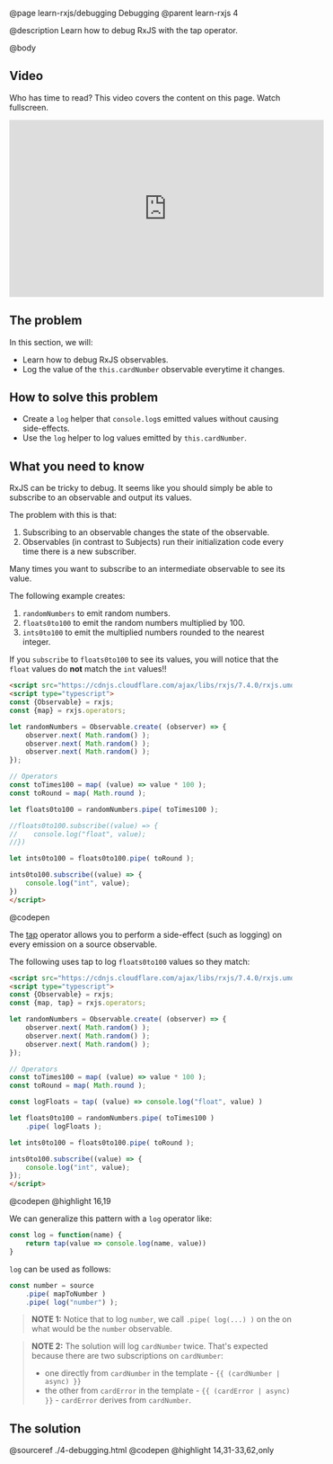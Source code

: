 @page learn-rxjs/debugging Debugging
@parent learn-rxjs 4

@description Learn how to debug RxJS with the tap operator.

@body

## Video

Who has time to read? This video covers the content on this page. Watch fullscreen.

<iframe width="560" height="315" src="https://www.youtube.com/embed/kPKZ3ipcIIk" frameborder="0" allow="accelerometer; autoplay; encrypted-media; gyroscope; picture-in-picture" allowfullscreen></iframe>

## The problem

In this section, we will:

- Learn how to debug RxJS observables.
- Log the value of the `this.cardNumber` observable everytime it changes.


## How to solve this problem

- Create a `log` helper that `console.log`s emitted values without causing side-effects.
- Use the `log` helper to log values emitted by `this.cardNumber`.



## What you need to know

RxJS can be tricky to debug. It seems like you should simply be able to
subscribe to an observable and output its values.

The problem with this is that:

1. Subscribing to an observable changes the state of the observable.
2. Observables (in contrast to Subjects) run their initialization code every time
   there is a new subscriber.

Many times you want to subscribe to an intermediate observable to see its
value.

The following example creates:

1. `randomNumbers` to emit random numbers.
2. `floats0to100` to emit the random numbers multiplied by 100.
3. `ints0to100` to emit the multiplied numbers rounded to the nearest integer.

If you `subscribe` to `floats0to100` to see its values, you will notice
that the `float` values do __not__ match the `int` values!!


```html
<script src="https://cdnjs.cloudflare.com/ajax/libs/rxjs/7.4.0/rxjs.umd.min.js"></script>
<script type="typescript">
const {Observable} = rxjs;
const {map} = rxjs.operators;

let randomNumbers = Observable.create( (observer) => {
    observer.next( Math.random() );
    observer.next( Math.random() );
    observer.next( Math.random() );
});

// Operators
const toTimes100 = map( (value) => value * 100 );
const toRound = map( Math.round );

let floats0to100 = randomNumbers.pipe( toTimes100 );

//floats0to100.subscribe((value) => {
//    console.log("float", value);
//})

let ints0to100 = floats0to100.pipe( toRound );

ints0to100.subscribe((value) => {
    console.log("int", value);
})
</script>
```
@codepen


The [tap](https://rxjs-dev.firebaseapp.com/api/operators/tap) operator allows you
to perform a side-effect (such as logging) on every emission on a source observable.

The following uses tap to log `floats0to100` values so they match:

```html
<script src="https://cdnjs.cloudflare.com/ajax/libs/rxjs/7.4.0/rxjs.umd.min.js"></script>
<script type="typescript">
const {Observable} = rxjs;
const {map, tap} = rxjs.operators;

let randomNumbers = Observable.create( (observer) => {
    observer.next( Math.random() );
    observer.next( Math.random() );
    observer.next( Math.random() );
});

// Operators
const toTimes100 = map( (value) => value * 100 );
const toRound = map( Math.round );

const logFloats = tap( (value) => console.log("float", value) )

let floats0to100 = randomNumbers.pipe( toTimes100 )
    .pipe( logFloats );

let ints0to100 = floats0to100.pipe( toRound );

ints0to100.subscribe((value) => {
    console.log("int", value);
});
</script>
```
@codepen
@highlight 16,19

We can generalize this pattern with a `log` operator like:

```js
const log = function(name) {
    return tap(value => console.log(name, value))
}
```

`log` can be used as follows:

```typescript
const number = source
    .pipe( mapToNumber )
    .pipe( log("number") );
```

> __NOTE 1:__ Notice that to log `number`, we call `.pipe( log(...) )`
> on the on what would be the `number` observable.

> __NOTE 2:__ The solution will log `cardNumber` twice.  That's expected because
> there are two subscriptions on `cardNumber`:
> - one directly from `cardNumber` in the template - `{{ (cardNumber | async) }}`
> - the other from `cardError` in the template - `{{ (cardError | async) }}` - `cardError`
    derives from `cardNumber`.

## The solution

@sourceref ./4-debugging.html
@codepen
@highlight 14,31-33,62,only
